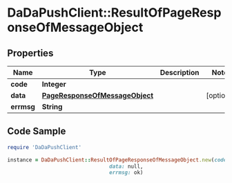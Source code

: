 # DaDaPushClient::ResultOfPageResponseOfMessageObject

## Properties

Name | Type | Description | Notes
------------ | ------------- | ------------- | -------------
**code** | **Integer** |  | 
**data** | [**PageResponseOfMessageObject**](PageResponseOfMessageObject.md) |  | [optional] 
**errmsg** | **String** |  | 

## Code Sample

```ruby
require 'DaDaPushClient'

instance = DaDaPushClient::ResultOfPageResponseOfMessageObject.new(code: 0,
                                 data: null,
                                 errmsg: ok)
```


